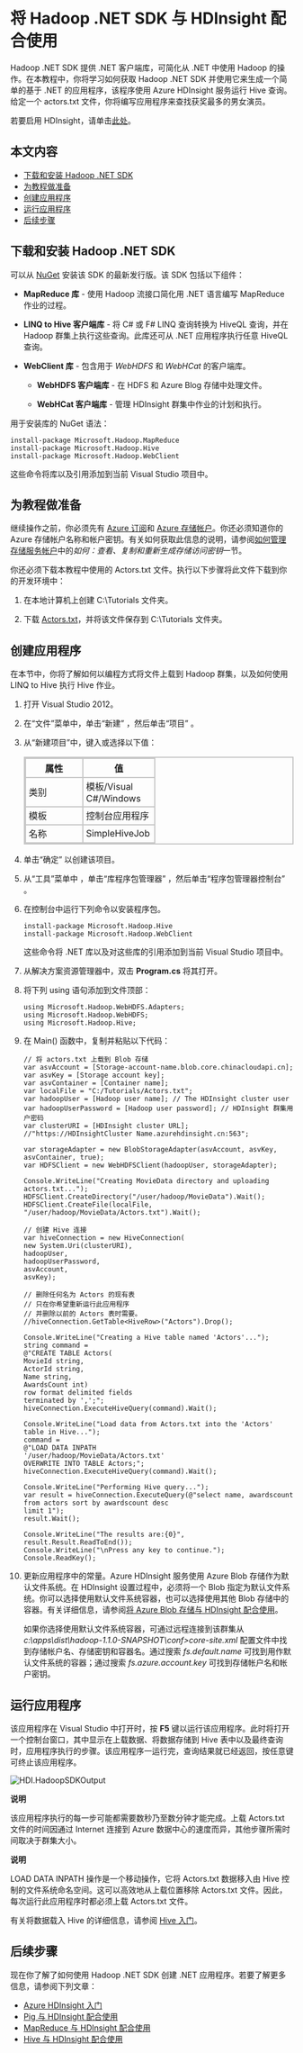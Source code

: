 ﻿<properties linkid="manage-services-hdinsight-howto-sdk" urlDisplayName="HDInsight SDK" pageTitle="将 Hadoop .NET SDK 与 HDInsight 配合使用 | Azure" metaKeywords="" description="Learn how to get the HDInsight NuGet packages and use them from your .NET application." metaCanonical="" services="hdinsight" documentationCenter="" title="Use the Hadoop .NET SDK with HDInsight" authors="bradsev" solutions="" manager="paulettm" editor="cgronlun" />
<tags ms.service="hdinsight"
    ms.date="10/20/2014"
    wacn.date="04/11/2015"
    />

# 将 Hadoop .NET SDK 与 HDInsight 配合使用

Hadoop .NET SDK 提供 .NET 客户端库，可简化从 .NET 中使用 Hadoop 的操作。在本教程中，你将学习如何获取 Hadoop .NET SDK 并使用它来生成一个简单的基于 .NET 的应用程序，该程序使用 Azure HDInsight 服务运行 Hive 查询。给定一个 actors.txt 文件，你将编写应用程序来查找获奖最多的男女演员。

若要启用 HDInsight，请单击[此处][]。

## 本文内容

-   [下载和安装 Hadoop .NET SDK][]
-   [为教程做准备][]
-   [创建应用程序][]
-   [运行应用程序][]
-   [后续步骤][]

## 下载和安装 Hadoop .NET SDK

可以从 [NuGet][] 安装该 SDK 的最新发行版。该 SDK 包括以下组件：

-   **MapReduce 库** - 使用 Hadoop 流接口简化用 .NET 语言编写 MapReduce 作业的过程。

-   **LINQ to Hive 客户端库** - 将 C# 或 F\# LINQ 查询转换为 HiveQL 查询，并在 Hadoop 群集上执行这些查询。此库还可从 .NET 应用程序执行任意 HiveQL 查询。

-   **WebClient 库** - 包含用于 *WebHDFS* 和 *WebHCat* 的客户端库。

    -   **WebHDFS 客户端库** - 在 HDFS 和 Azure Blog 存储中处理文件。

    -   **WebHCat 客户端库** - 管理 HDInsight 群集中作业的计划和执行。

用于安装库的 NuGet 语法：

    install-package Microsoft.Hadoop.MapReduce
    install-package Microsoft.Hadoop.Hive 
    install-package Microsoft.Hadoop.WebClient 
            

这些命令将库以及引用添加到当前 Visual Studio 项目中。

## 为教程做准备

继续操作之前，你必须先有 [Azure 订阅][]和 [Azure 存储帐户][]。你还必须知道你的 Azure 存储帐户名称和帐户密钥。有关如何获取此信息的说明，请参阅[如何管理存储服务帐户][]中的*如何：查看、复制和重新生成存储访问密钥*一节。

你还必须下载本教程中使用的 Actors.txt 文件。执行以下步骤将此文件下载到你的开发环境中：

1.  在本地计算机上创建 C:&#92;Tutorials 文件夹。

2.  下载 [Actors.txt][]，并将该文件保存到 C:&#92;Tutorials 文件夹。

## 创建应用程序

在本节中，你将了解如何以编程方式将文件上载到 Hadoop 群集，以及如何使用 LINQ to Hive 执行 Hive 作业。

1.  打开 Visual Studio 2012。

2.  在“文件”菜单中，单击“新建” ，然后单击“项目” 。

3.  从“新建项目”中，键入或选择以下值：

	<table style="border-color: #c6c6c6; border-width: 2px; border-style: solid; border-collapse: collapse;">
	<tr>
	<th style="border-color: #c6c6c6; border-width: 2px; border-style: solid; border-collapse: collapse; width:90px; padding-left:5px; padding-right:5px;">属性</th>
	<th style="border-color: #c6c6c6; border-width: 2px; border-style: solid; border-collapse: collapse; width:90px; padding-left:5px; padding-right:5px;">值</th></tr>
	<tr>
	<td style="border-color: #c6c6c6; border-width: 2px; border-style: solid; border-collapse: collapse; padding-left:5px;">类别</td>
	<td style="border-color: #c6c6c6; border-width: 2px; border-style: solid; border-collapse: collapse; padding-left:5px; padding-right:5px;">模板/Visual C#/Windows</td></tr>
	<tr>
	<td style="border-color: #c6c6c6; border-width: 2px; border-style: solid; border-collapse: collapse; padding-left:5px;">模板</td>
	<td style="border-color: #c6c6c6; border-width: 2px; border-style: solid; border-collapse: collapse; padding-left:5px;">控制台应用程序</td></tr>
	<tr>
	<td style="border-color: #c6c6c6; border-width: 2px; border-style: solid; border-collapse: collapse; padding-left:5px;">名称</td>
	<td style="border-color: #c6c6c6; border-width: 2px; border-style: solid; border-collapse: collapse; padding-left:5px;">SimpleHiveJob</td></tr>
	</table>

4.  单击“确定” 以创建该项目。

5.  从“工具”菜单中 ，单击“库程序包管理器” ，然后单击“程序包管理器控制台” 。

6.  在控制台中运行下列命令以安装程序包。

        install-package Microsoft.Hadoop.Hive 
        install-package Microsoft.Hadoop.WebClient 

    这些命令将 .NET 库以及对这些库的引用添加到当前 Visual Studio 项目中。

7.  从解决方案资源管理器中，双击 **Program.cs** 将其打开。

8.  将下列 using 语句添加到文件顶部：

        using Microsoft.Hadoop.WebHDFS.Adapters;
        using Microsoft.Hadoop.WebHDFS;
        using Microsoft.Hadoop.Hive;

9.  在 Main() 函数中，复制并粘贴以下代码：

        // 将 actors.txt 上载到 Blob 存储
        var asvAccount = [Storage-account-name.blob.core.chinacloudapi.cn];
        var asvKey = [Storage account key];
        var asvContainer = [Container name];
        var localFile = "C:/Tutorials/Actors.txt";
        var hadoopUser = [Hadoop user name]; // The HDInsight cluster user
        var hadoopUserPassword = [Hadoop user password]; // HDInsight 群集用户密码
        var clusterURI = [HDInsight cluster URL]; //"https://HDInsightCluster Name.azurehdinsight.cn:563";

        var storageAdapter = new BlobStorageAdapter(asvAccount, asvKey, asvContainer, true);
        var HDFSClient = new WebHDFSClient(hadoopUser, storageAdapter);

        Console.WriteLine("Creating MovieData directory and uploading actors.txt...");
        HDFSClient.CreateDirectory("/user/hadoop/MovieData").Wait();
        HDFSClient.CreateFile(localFile, "/user/hadoop/MovieData/Actors.txt").Wait();

        // 创建 Hive 连接
        var hiveConnection = new HiveConnection(
        new System.Uri(clusterURI),
        hadoopUser, 
        hadoopUserPassword,
        asvAccount, 
        asvKey);

        // 删除任何名为 Actors 的现有表
        // 只在你希望重新运行此应用程序
        // 并删除以前的 Actors 表时需要。
        //hiveConnection.GetTable<HiveRow>("Actors").Drop();

        Console.WriteLine("Creating a Hive table named 'Actors'...");
        string command =
        @"CREATE TABLE Actors(
        MovieId string, 
        ActorId string,
        Name string, 
        AwardsCount int) 
        row format delimited fields 
        terminated by ',';";
        hiveConnection.ExecuteHiveQuery(command).Wait();

        Console.WriteLine("Load data from Actors.txt into the 'Actors' table in Hive...");
        command =
        @"LOAD DATA INPATH 
        '/user/hadoop/MovieData/Actors.txt'
        OVERWRITE INTO TABLE Actors;";
        hiveConnection.ExecuteHiveQuery(command).Wait();

        Console.WriteLine("Performing Hive query...");
        var result = hiveConnection.ExecuteQuery(@"select name, awardscount
        from actors sort by awardscount desc
        limit 1");
        result.Wait();

        Console.WriteLine("The results are:{0}", result.Result.ReadToEnd());
        Console.WriteLine("\nPress any key to continue.");
        Console.ReadKey();

10. 更新应用程序中的常量。Azure HDInsight 服务使用 Azure Blob 存储作为默认文件系统。在 HDInsight 设置过程中，必须将一个 Blob 指定为默认文件系统。你可以选择使用默认文件系统容器，也可以选择使用其他 Blob 存储中的容器。有关详细信息，请参阅[将 Azure Blob 存储与 HDInsight 配合使用][]。

    如果你选择使用默认文件系统容器，可通过远程连接到该群集从 *c:&#92;apps&#92;dist&#92;hadoop-1.1.0-SNAPSHOT&#92;conf\>core-site.xml* 配置文件中找到存储帐户名、存储密钥和容器名。通过搜索 *fs.default.name* 可找到用作默认文件系统的容器；通过搜索 *fs.azure.account.key* 可找到存储帐户名和帐户密钥。

## 运行应用程序

该应用程序在 Visual Studio 中打开时，按 **F5** 键以运行该应用程序。此时将打开一个控制台窗口，其中显示在上载数据、将数据存储到 Hive 表中以及最终查询时，应用程序执行的步骤。该应用程序一运行完，查询结果就已经返回，按任意键可终止该应用程序。

![HDI.HadoopSDKOutput][]

**说明**

该应用程序执行的每一步可能都需要数秒乃至数分钟才能完成。上载 Actors.txt 文件的时间因通过 Internet 连接到 Azure 数据中心的速度而异，其他步骤所需时间取决于群集大小。

**说明**

LOAD DATA INPATH 操作是一个移动操作，它将 Actors.txt 数据移入由 Hive 控制的文件系统命名空间。这可以高效地从上载位置移除 Actors.txt 文件。因此，每次运行此应用程序时都必须上载 Actors.txt 文件。

有关将数据载入 Hive 的详细信息，请参阅 [Hive 入门][]。

## 后续步骤

现在你了解了如何使用 Hadoop .NET SDK 创建 .NET 应用程序。若要了解更多信息，请参阅下列文章：

-   [Azure HDInsight 入门][]
-   [Pig 与 HDInsight 配合使用][]
-   [MapReduce 与 HDInsight 配合使用][]
-   [Hive 与 HDInsight 配合使用][]

  [此处]: https://account.windowsazure.cn/PreviewFeatures
  [下载和安装 Hadoop .NET SDK]: #install
  [为教程做准备]: #prepare
  [创建应用程序]: #create
  [运行应用程序]: #run
  [后续步骤]: #nextsteps
  [NuGet]: http://nuget.codeplex.com/wikipage?title=Getting%20Started
  [Azure 订阅]: /pricing/1rmb-trial/
  [Azure 存储帐户]: /zh-cn/documentation/articles/storage-create-storage-account/
  [如何管理存储服务帐户]: /zh-cn/documentation/articles/storage-manage-storage-account/
  [Actors.txt]: http://www.microsoft.com/zh-CN/download/details.aspx?id=37003
  [将 Azure Blob 存储与 HDInsight 配合使用]: /zh-cn/documentation/articles/hdinsight-use-blob-storage/
  [HDI.HadoopSDKOutput]: ./media/hdinsight-use-hadoop-dotnet-sdk/HDI.HadoopSDKOutput.PNG "控制台应用程序"
  [Hive 入门]: https://cwiki.apache.org/confluence/display/Hive/GettingStarted#GettingStarted-DMLOperations
  [Azure HDInsight 入门]: /zh-cn/documentation/articles/hdinsight-get-started/
  [Pig 与 HDInsight 配合使用]: /zh-cn/documentation/articles/hdinsight-use-pig/
  [MapReduce 与 HDInsight 配合使用]: /zh-cn/documentation/articles/hdinsight-use-mapreduce/
  [Hive 与 HDInsight 配合使用]: /zh-cn/documentation/articles/hdinsight-use-hive/
